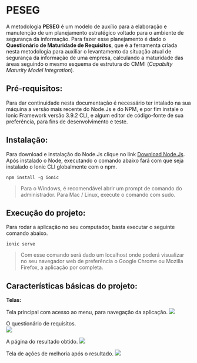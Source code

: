 # PESEG 

 A metodologia **PESEG** é um modelo de auxílio para a elaboração e manutenção de um planejamento estratégico voltado para o ambiente de segurança da informação. Para fazer esse planejamento é dado o **Questionário de Maturidade de Requisitos**, que é a ferramenta criada nesta metodologia para auxiliar o levantamento da situação atual de segurança da informação de uma empresa, calculando a maturidade das áreas seguindo o mesmo esquema de estrutura do CMMI (*Capabilty Maturity Model Integration*). 

## Pré-requisitos:
Para dar continuidade nesta documentação é necessário ter intalado na sua máquina a versão mais recente do Node.Js e do NPM, e por fim instale o Ionic Framework versão 3.9.2 CLI, e algum editor de código-fonte de sua preferência, para fins de desenvolvimento e teste.

## Instalação:

Para download e instalação do Node.Js clique no link [Download Node.Js](https://nodejs.org/en/). Após instalado o Node, executando o comando abaixo fará com que seja instalado o Ionic CLI globalmente com o npm.
```
npm install -g ionic
```
> Para o Windows, é recomendável abrir um prompt de comando do administrador. Para Mac / Linux, execute o comando com sudo.

## Execução do projeto:
Para rodar a aplicação no seu computador, basta executar o seguinte comando abaixo.
```
ionic serve
```
> Com esse comando será dado um localhost onde poderá visualizar no seu navegador web de preferência o Google Chrome ou Mozilla Firefox, a aplicação por completa.

## Características básicas do projeto:
**Telas:**

Tela principal com acesso ao menu, para navegação da aplicação.
<img src="././assets/Prints/TelaPrincipal.png"/>

O questionário de requisitos.  
<img src="././assets/Prints/TelaQuestionario.png"/>

A página do resultado obtido.
<img src="././assets/Prints/TelaResultado.png"/>

Tela de ações de melhoria após o resultado.
<img src="././assets/Prints/TelaAcoesMelhoria.png"/>






